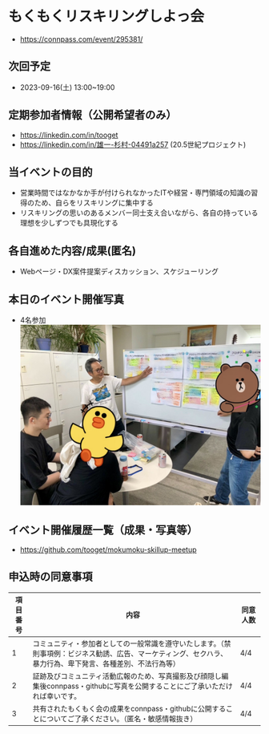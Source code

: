 # もくもくリスキリングしよっ会
 - https://connpass.com/event/295381/

## 次回予定
 - 2023-09-16(土) 13:00~19:00

## 定期参加者情報（公開希望者のみ）
 - https://linkedin.com/in/tooget
 - https://linkedin.com/in/雄一-杉村-04491a257 (20.5世紀プロジェクト)

## 当イベントの目的
 - 営業時間ではなかなか手が付けられなかったITや経営・専門領域の知識の習得のため、自らをリスキリングに集中する
 - リスキリングの思いのあるメンバー同士支え合いながら、各自の持っている理想を少しずつでも具現化する

## 各自進めた内容/成果(匿名)
 - Webページ・DX案件提案ディスカッション、スケジューリング

## 本日のイベント開催写真
 - 4名参加
 ![写真・同意済み](https://raw.githubusercontent.com/tooget/mokumoku-skillup-meetup/main/photo/【第28回・Y-Valley代々木】もくもくスキルアップしよっ会_20230909.jpg)

## イベント開催履歴一覧（成果・写真等）
 - https://github.com/tooget/mokumoku-skillup-meetup

## 申込時の同意事項
| 項目番号 | 内容 | 同意人数 |
| -- | -- | -- |
| 1 | コミュニティ・参加者としての一般常識を遵守いたします。（禁則事項例：ビジネス勧誘、広告、マーケティング、セクハラ、暴力行為、卑下発言、各種差別、不法行為等）| 4/4 |
| 2 | 証跡及びコミュニティ活動広報のため、写真撮影及び顔隠し編集後connpass・githubに写真を公開することにご了承いただければ幸いです。| 4/4 |
| 3 | 共有されたもくもく会の成果をconnpass・githubに公開することについてご了承ください。（匿名・敏感情報抜き）| 4/4 |